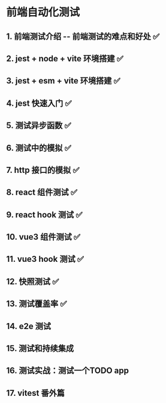 # 前端自动化测试

## 1. 前端测试介绍 -- 前端测试的难点和好处 ✅

## 2. jest + node + vite 环境搭建 ✅

## 3. jest + esm + vite 环境搭建 ✅

## 4. jest 快速入门 ✅

## 5. 测试异步函数 ✅

## 6. 测试中的模拟 ✅

## 7. http 接口的模拟 ✅

## 8. react 组件测试 ✅

## 9. react hook 测试 ✅

## 10. vue3 组件测试 ✅

## 11. vue3 hook 测试 ✅

## 12. 快照测试 ✅

## 13. 测试覆盖率 ✅

## 14. e2e 测试

## 15. 测试和持续集成

## 16. 测试实战：测试一个TODO app

## 17. vitest 番外篇
